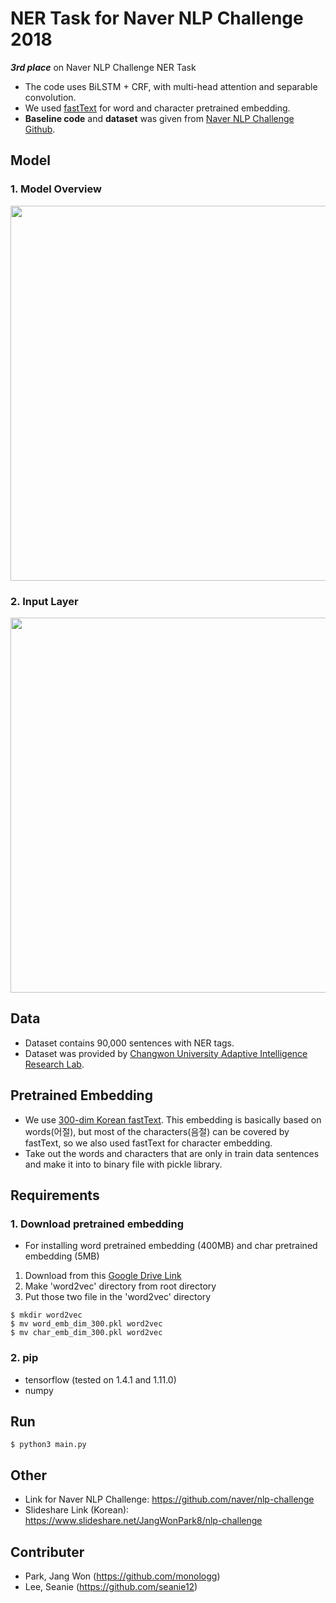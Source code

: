 # NER Task for Naver NLP Challenge 2018
**_3rd place_** on Naver NLP Challenge NER Task  
- The code uses BiLSTM + CRF, with multi-head attention and separable convolution.
- We used [fastText](https://github.com/facebookresearch/fastText) for word and character pretrained embedding.
- **Baseline code** and **dataset** was given from [Naver NLP Challenge Github](https://github.com/naver/nlp-challenge).

## Model
### 1. Model Overview
<img width="600" src="https://raw.githubusercontent.com/monologg/naver-nlp-challenge-2018/master/img/model.png">

### 2. Input Layer
<img width="600" src="https://raw.githubusercontent.com/monologg/naver-nlp-challenge-2018/master/img/input_layer.png">

## Data
- Dataset contains 90,000 sentences with NER tags.
- Dataset was provided by [Changwon University Adaptive Intelligence Research Lab](http://air.changwon.ac.kr/).

## Pretrained Embedding
- We use [300-dim Korean fastText](https://github.com/facebookresearch/fastText). This embedding is basically based on words(어절), but most of the characters(음절) can be covered by fastText, 
so we also used fastText for character embedding.
- Take out the words and characters that are only in train data sentences and make it into to binary file with pickle library. 

## Requirements
### 1. Download pretrained embedding
- For installing word pretrained embedding (400MB) and char pretrained embedding (5MB)
1. Download from this [Google Drive Link](https://drive.google.com/drive/folders/1s3FPxHu1YvJnP49c5i76Vr1rY631ah_d?usp=sharing) 
2. Make 'word2vec' directory from root directory
3. Put those two file in the 'word2vec' directory
```
$ mkdir word2vec
$ mv word_emb_dim_300.pkl word2vec
$ mv char_emb_dim_300.pkl word2vec
```

### 2. pip
- tensorflow (tested on 1.4.1 and 1.11.0)
- numpy

## Run
```
$ python3 main.py
```

## Other
- Link for Naver NLP Challenge: https://github.com/naver/nlp-challenge
- Slideshare Link (Korean): https://www.slideshare.net/JangWonPark8/nlp-challenge

## Contributer
- Park, Jang Won (https://github.com/monologg)
- Lee, Seanie (https://github.com/seanie12)
